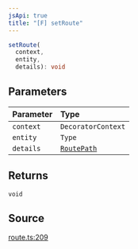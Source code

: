 ```yaml
---
jsApi: true
title: "[F] setRoute"
---
```


```ts
setRoute(
  context,
  entity,
  details): void
```

## Parameters

| Parameter | Type                                  |
| :-------- | :------------------------------------ |
| `context` | `DecoratorContext`                    |
| `entity`  | `Type`                                |
| `details` | [`RoutePath`](Interface.RoutePath.md) |

## Returns

`void`

## Source

[route.ts:209](https://github.com/markcowl/cadl/blob/3db15286/packages/http/src/route.ts#L209)
